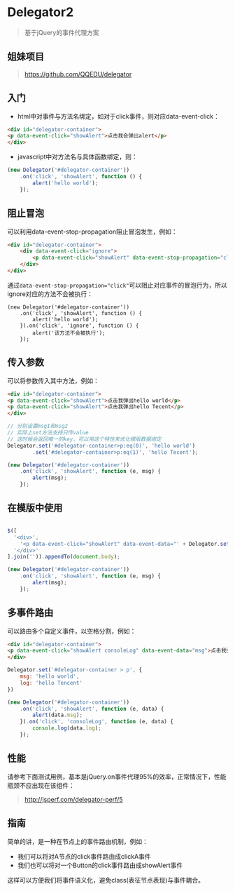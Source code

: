 Delegator2
==========

> 基于jQuery的事件代理方案

姐妹项目
-------

> https://github.com/QQEDU/delegator

入门
-----

* html中对事件与方法名绑定，如对于click事件，则对应data-event-click：
```html
<div id="delegator-container">
<p data-event-click="showAlert">点击我会弹出alert</p>
</div>
```

* javascript中对方法名与具体函数绑定，则：
```javascript
(new Delegator('#delegator-container'))
    .on('click', 'showAlert', function () {
        alert('hello world');
    });
```

阻止冒泡
--------

可以利用data-event-stop-propagation阻止冒泡发生，例如：

```html
<div id="delegator-container">
    <div data-event-click="ignore">
        <p data-event-click="showAlert" data-event-stop-propagation="click">点击我会弹出alert</p>
    </div>
</div>
```

通过`data-event-stop-propagation="click"`可以阻止对应事件的冒泡行为，所以ignore对应的方法不会被执行：

```
(new Delegator('#delegator-container'))
    .on('click', 'showAlert', function () {
        alert('hello world');
    }).on('click', 'ignore', function () {
        alert('该方法不会被执行');
    });
```

传入参数
--------

可以将参数传入其中方法，例如：
```html
<div id="delegator-container">
<p data-event-click="showAlert">点击我弹出hello world</p>
<p data-event-click="showAlert">点击我弹出hello Tecent</p>
</div>
```

```javascript
// 分别设置msg1和msg2
// 实际上set方法支持只传value
// 这时候会返回唯一的key，可以用这个特性来优化模版数据绑定
Delegator.set('#delegator-container>p:eq(0)', 'hello world')
        .set('#delegator-container>p:eq(1)', 'hello Tecent');

(new Delegator('#delegator-container'))
    .on('click', 'showAlert', function (e, msg) {
        alert(msg);
    });
```

在模版中使用
----------

```javascript

$([
  '<div>',
    '<p data-event-click="showAlert" data-event-data="' + Delegator.set('hello world') + '">点击我弹出hello world</p>',
  '</div>'
].join('')).appendTo(document.body);

(new Delegator('#delegator-container'))
    .on('click', 'showAlert', function (e, msg) {
        alert(msg);
    });
```

多事件路由
---------

可以路由多个自定义事件，以空格分割，例如：

```html
<div id="delegator-container">
<p data-event-click="showAlert consoleLog" data-event-data="msg">点击我弹出hello world并在控制台打印hello Tencent</p>
</div>
```

```javascript
Delegator.set('#delegator-container > p', {
    msg: 'hello world',
    log: 'hello Tencent'
})

(new Delegator('#delegator-container'))
    .on('click', 'showAlert', function (e, data) {
        alert(data.msg);
    }).on('click', 'consoleLog', function (e, data) {
        console.log(data.log);
    });
```

性能
----

请参考下面测试用例，基本是jQuery.on事件代理95%的效率，正常情况下，性能瓶颈不应出现在该组件：

> http://jsperf.com/delegator-perf/5

指南
----

简单的讲，是一种在节点上的事件路由机制，例如：

* 我们可以将对A节点的click事件路由成clickA事件
* 我们也可以将对一个Button的click事件路由成showAlert事件

这样可以方便我们将事件语义化，避免class(表征节点表现)与事件耦合。

